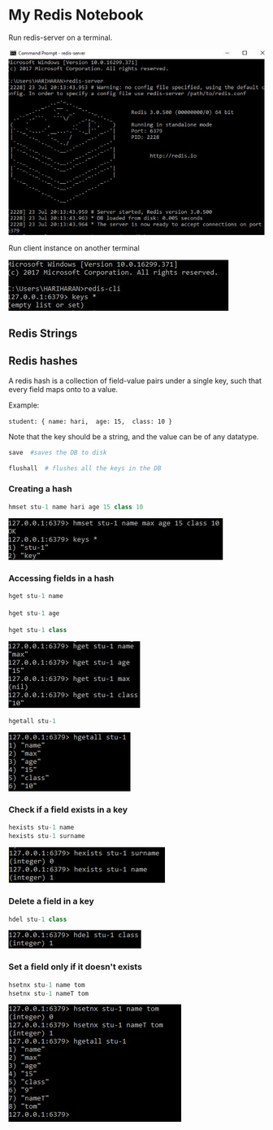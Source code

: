 
# My Redis Notebook

Run redis-server on a terminal.

<img src="redis/1.JPG" />

Run client instance on another terminal

![image.png](https://github.com/Hariharan98m/jupyter-notebooks/blob/master/redis/2.JPG)

## Redis Strings



## Redis hashes

A redis hash is a collection of field-value pairs under a single key, such that every field maps onto to a value. 

Example: 

`
student: {
       name: hari, 
       age: 15, 
       class: 10
    }
`

Note that the key should be a string, and the value can be of any datatype.


```python
save  #saves the DB to disk
```


```python
flushall  # flushes all the keys in the DB
```

### Creating a hash


```python
hmset stu-1 name hari age 15 class 10
```

![image.png](https://github.com/Hariharan98m/jupyter-notebooks/blob/master/redis/3.JPG)

### Accessing fields in a hash


```python
hget stu-1 name

hget stu-1 age

hget stu-1 class
```

![image.png](https://github.com/Hariharan98m/jupyter-notebooks/blob/master/redis/4.JPG)


```python
hgetall stu-1
```

![image.png](https://github.com/Hariharan98m/jupyter-notebooks/blob/master/redis/5.JPG)

### Check if a field exists in a key


```python
hexists stu-1 name
hexists stu-1 surname
```

![image.png](https://github.com/Hariharan98m/jupyter-notebooks/blob/master/redis/6.JPG)

### Delete a field in a key


```python
hdel stu-1 class
```

![image.png](https://github.com/Hariharan98m/jupyter-notebooks/blob/master/redis/7.JPG)

### Set a field only if it doesn't exists


```python
hsetnx stu-1 name tom
hsetnx stu-1 nameT tom
```

![image.png](https://github.com/Hariharan98m/jupyter-notebooks/blob/master/redis/8.JPG)
